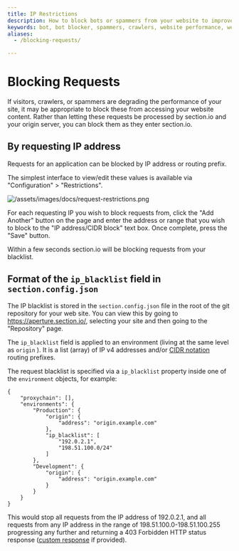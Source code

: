 ```yaml
---
title: IP Restrictions
description: How to block bots or spammers from your website to improve website performance. How to create a blacklist to block IP addresses.
keywords: bot, bot blocker, spammers, crawlers, website performance, webpage speed, website security, content delivery network, CDN
aliases:
  - /blocking-requests/

---
```

Blocking Requests
=================

If visitors, crawlers, or spammers are degrading the performance of your site, it may be appropriate to block these from accessing your website content. Rather than letting these requests be processed by section.io and your origin server, you can block them as they enter section.io.

## By requesting IP address

Requests for an application can be blocked by IP address or routing prefix.

The simplest interface to view/edit these values is available via "Configuration" > "Restrictions".

![/assets/images/docs/request-restrictions.png](/assets/images/docs/request-restrictions.png)

For each requesting IP you wish to block requests from, click the "Add Another" button on the page and enter the address or range that you wish to block to the "IP address/CIDR block" text box. Once complete, press the "Save" button.

Within a few seconds section.io will be blocking requests from your blacklist.

## Format of the `ip_blacklist` field in ``section.config.json``

The IP blacklist is stored in the ``section.config.json`` file in the root of the git repository for your web site. You can view this by going to <https://aperture.section.io/>, selecting your site and then going to the "Repository" page.

The `ip_blacklist` field is applied to an environment (living at the same level as `origin` ). It is a list (array) of IP v4 addresses and/or [CIDR notation](https://en.wikipedia.org/wiki/Classless_Inter-Domain_Routing#CIDR_notation) routing prefixes.

The request blacklist is specified via a `ip_blacklist` property inside one of the `environment` objects, for example:

    {
        "proxychain": [],
        "environments": {
            "Production": {
                "origin": {
                    "address": "origin.example.com"
                },
                "ip_blacklist": [
                    "192.0.2.1",
                    "198.51.100.0/24"
                ]
            },
            "Development": {
                "origin": {
                    "address": "origin.example.com"
                }
            }
        }
    }

This would stop all requests from the IP address of 192.0.2.1, and all requests from any IP address in the range of 198.51.100.0-198.51.100.255 progressing any further and returning a 403 Forbidden HTTP status response ([custom response](../http-error-messages/#custom-error-messages) if provided).

